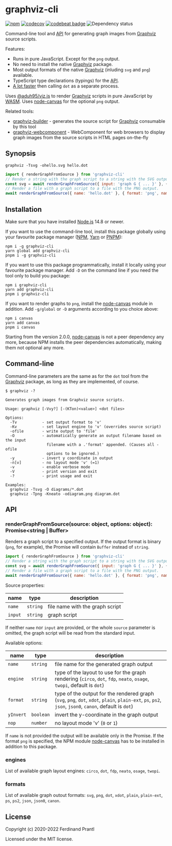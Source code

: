 # graphviz-cli

[![npm](https://img.shields.io/npm/v/graphviz-cli)](https://www.npmjs.com/package/graphviz-cli#top)
[![codecov](https://codecov.io/gh/prantlf/graphviz-cli/branch/master/graph/badge.svg)](https://codecov.io/gh/prantlf/graphviz-cli)
[![codebeat badge](https://codebeat.co/badges/9d85c898-df08-42fb-8ab9-407dc2ce2d22)](https://codebeat.co/projects/github-com-prantlf-graphviz-cli-master)
![Dependency status](https://img.shields.io/librariesio/release/npm/graphviz-cli)

Command-line tool and [API] for generating graph images from [Graphviz] source scripts.

Features:

* Runs in pure JavaScript. Except for the `png` output.
* No need to install the native [Graphviz] package.
* Most output formats of the native [Graphviz] (inluding `svg` and `png`) available.
* TypeScript type declarations (typings) for the [API].
* [A lot faster](perf/README.md) then calling `dot` as a separate process.

Uses [@aduh95/viz.js] to render [Graphviz] scripts in pure JavaScript by [WASM]. Uses [node-canvas] for the optional `png` output.

Related tools:

* [graphviz-builder] - generates the source script for [Graphviz] consumable by this tool
* [graphviz-webcomponent] - WebComponent for web browsers to display graph images from the source scripts in HTML pages on-the-fly

## Synopsis

```
graphviz -Tsvg -ohello.svg hello.dot
```

```js
import { renderGraphFromSource } from 'graphviz-cli'
// Render a string with the graph script to a string with the SVG output.
const svg = await renderGraphFromSource({ input: 'graph G { ... }' }, { format: 'svg' })
// Render a file with a graph script to a file with the PNG output.
await renderGraphFromSource({ name: 'hello.dot' }, { format: 'png', name: 'hello.png' })
```

## Installation

Make sure that you have installed [Node.js] 14.8 or newer.

If you want to use the command-line tool, install this package globally using your favourite package manager ([NPM], [Yarn] or [PNPM]):

```
npm i -g graphviz-cli
yarn global add graphviz-cli
pnpm i -g graphviz-cli
```

If you want to use this package programmatically, install it locally using your favourite package manager. Add `-D` on the command line if you need the tool only to build you package:

```
npm i graphviz-cli
yarn add graphviz-cli
pnpm i graphviz-cli
```

If you want to render graphs to `png`, install the [node-canvas] module in addition. Add `-g/global` or `-D` arguments according to you choice above:

```
npm i canvas
yarn add canvas
pnpm i canvas
```

Starting from the version 2.0.0, [node-canvas] is not a peer dependency any more, because NPM installs the peer dependencies automatically, making them not optional any more.

## Command-line

Command-line parameters are the same as for the `dot` tool from the [Graphviz] package, as long as they are implemented, of course.

```
$ graphviz -?

Generates graph images from Graphviz source scripts.

Usage: graphviz [-Vvy?] [-(KTon)<value>] <dot files>

Options:
  -Tv           - set output format to 'v'
  -Kv           - set layout engine to 'v' (overrides source script)
  -ofile        - write output to 'file'
  -O            - automatically generate an output filename based on the input
                  filename with a .'format' appended. (Causes all -ofile
                  options to be ignored.)
  -y            - invert y coordinate in output
  -n[v]         - no layout mode 'v' (=1)
  -v            - enable verbose mode
  -V            - print version and exit
  -?            - print usage and exit

Examples:
  graphviz -Tsvg -O diagrams/*.dot
  graphviz -Tpng -Kneato -odiagram.png diagram.dot
```

## API

### renderGraphFromSource(source: object, options: object): Promise\<string | Buffer\>

Renders a graph script to a specified output. If the output format is binary (`png`, for example), the Promise will contain `Buffer` instead of `string`.

```js
import { renderGraphFromSource } from 'graphviz-cli'
// Render a string with the graph script to a string with the SVG output.
const svg = await renderGraphFromSource({ input: 'graph G { ... }' }, { format: 'svg' })
// Render a file with a graph script to a file with the PNG output.
await renderGraphFromSource({ name: 'hello.dot' }, { format: 'png', name: 'hello.png' })
```

Source properties:

|  name   |  type    | description                     |
|---------|----------|---------------------------------|
| `name`  | `string` | file name with the graph script |
| `input` | `string` | graph script                    |

If neither `name` nor `input` are provided, or the whole `source` parameter is omitted, the graph script will be read from the standard input.

Available options:

|  name     |  type     | description                                 |
|-----------|-----------|---------------------------------------------|
| `name`    | `string`  | file name for the generated graph output    |
| `engine`  | `string`  | type of the layout to use for the graph rendering (`circo`, `dot`, `fdp`, `neato`, `osage`, `twopi`, default is `dot`)                   |
| `format`  | `string`  | type of the output for the rendered graph (`svg`, `png`, `dot`, `xdot`, `plain`, `plain-ext`, `ps`, `ps2`, `json`, `json0`, `canon`, default is `dot`) |
| `yInvert` | `boolean` | invert the y-coordinate in the graph output |
| `nop`     | `number`  | no layout mode 'v' (`0` or `1`)             |

If `name` is not provided the output will be available only in the Promise. If the format `png` is specified, the NPM module [node-canvas] has to be installed in addition to this package.

### engines

List of available graph layout engines: `circo`, `dot`, `fdp`, `neato`, `osage`, `twopi`.

### formats

List of available graph outout formats: `svg`, `png`, `dot`, `xdot`, `plain`, `plain-ext`, `ps`, `ps2`, `json`, `json0`, `canon`.

## License

Copyright (c) 2020-2022 Ferdinand Prantl

Licensed under the MIT license.

[Graphviz]: https://graphviz.org/
[WASM]: https://developer.mozilla.org/en-US/docs/WebAssembly
[@aduh95/viz.js]: https://github.com/aduh95/viz.js#readme
[node-canvas]: https://github.com/Automattic/node-canvas#readme
[graphviz-builder]: https://github.com/prantlf/graphviz-builder#readme
[graphviz-webcomponent]: https://github.com/prantlf/graphviz-webcomponent#readme
[Node.js]: https://nodejs.org/
[NPM]: https://docs.npmjs.com/cli/npm
[Yarn]: https://classic.yarnpkg.com/docs/cli/
[PNPM]: https://pnpm.js.org/pnpm-cli
[API]: #api
